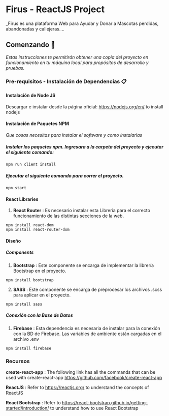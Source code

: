 # Firus - ReactJS Project

_Firus es una plataforma Web para Ayudar y Donar a Mascotas perdidas, abandonadas y callejeras.  _

## Comenzando 🚀

_Estas instrucciones te permitirán obtener una copia del proyecto en funcionamiento en tu máquina local para propósitos de desarrollo y pruebas._ 

### Pre-requisitos - Instalación de Dependencias 📋

#### Instalación de Node JS
Descargar e instalar desde la página oficial: https://nodejs.org/en/ to install nodejs

#### Instalación de Paquetes NPM

_Que cosas necesitas para instalar el software y como instalarlas_

##### Instalar los paquetes npm. Ingresara a la carpeta del proyecto y ejecutar el siguiente comando:

```
npm run client install

```
##### Ejecutar el siguiente comando para correr el proyecto.

```
npm start
```

#### React Libraries
1. **React Router** : Es necesario instalar esta Libreria para el correcto funcionamiento de las distintas secciones de la web.

```
npm install react-dom
npm install react-router-dom
```

#### Diseño

##### Components

1. **Bootstrap** : Este componente se encarga de implementar la librería Bootstrap en el proyecto.

```
npm install bootstrap
```
2. **SASS** : Este componente se encarga de preprocesar los archivos .scss para aplicar en el proyecto.

```
npm install sass
```

##### Conexión con la Base de Datos

1. **Firebase** : Esta dependencia es necesaria de instalar para la conexión con la BD de Firebase. Las variables de ambiente están cargadas en el archivo .env

```
npm install firebase
```


### Recursos

**create-react-app** : The following link has all the commands that can be used with create-react-app
https://github.com/facebook/create-react-app

**ReactJS** : Refer to https://reactjs.org/ to understand the concepts of ReactJS

**React Bootstrap** : Refer to https://react-bootstrap.github.io/getting-started/introduction/ to understand how to use React Bootstrap



